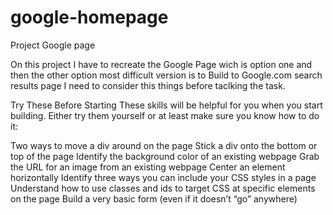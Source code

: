 # google-homepage
Project Google page

On this project I have to recreate the Google Page wich is option one and then the other option most difficult version is to Build to Google.com search results page
I need to consider this things before taclking the task.

Try These Before Starting
These skills will be helpful for you when you start building. Either try them yourself or at least make sure you know how to do it:

Two ways to move a div around on the page
Stick a div onto the bottom or top of the page
Identify the background color of an existing webpage
Grab the URL for an image from an existing webpage
Center an element horizontally
Identify three ways you can include your CSS styles in a page
Understand how to use classes and ids to target CSS at specific elements on the page
Build a very basic form (even if it doesn’t “go” anywhere)
